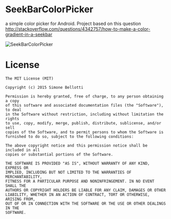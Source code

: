 SeekBarColorPicker
==================

a simple color picker for Android. Project based on this question http://stackoverflow.com/questions/4342757/how-to-make-a-color-gradient-in-a-seekbar

![SeekBarColorPicker](https://raw.githubusercontent.com/SimoneBellotti/SeekBarColorPicker/art/bdd553fce53555a1ba3ce71fe56d91d9e01a3a9f/screenshot.gif)

License
==================
```
The MIT License (MIT)

Copyright (c) 2015 Simone Bellotti

Permission is hereby granted, free of charge, to any person obtaining a copy
of this software and associated documentation files (the "Software"), to deal
in the Software without restriction, including without limitation the rights
to use, copy, modify, merge, publish, distribute, sublicense, and/or sell
copies of the Software, and to permit persons to whom the Software is
furnished to do so, subject to the following conditions:

The above copyright notice and this permission notice shall be included in all
copies or substantial portions of the Software.

THE SOFTWARE IS PROVIDED "AS IS", WITHOUT WARRANTY OF ANY KIND, EXPRESS OR
IMPLIED, INCLUDING BUT NOT LIMITED TO THE WARRANTIES OF MERCHANTABILITY,
FITNESS FOR A PARTICULAR PURPOSE AND NONINFRINGEMENT. IN NO EVENT SHALL THE
AUTHORS OR COPYRIGHT HOLDERS BE LIABLE FOR ANY CLAIM, DAMAGES OR OTHER
LIABILITY, WHETHER IN AN ACTION OF CONTRACT, TORT OR OTHERWISE, ARISING FROM,
OUT OF OR IN CONNECTION WITH THE SOFTWARE OR THE USE OR OTHER DEALINGS IN THE
SOFTWARE.
```
